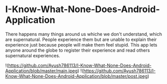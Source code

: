 # I-Know-What-None-Does-Android-Application
There happens many things around us whiche we don't understand, which are supernatural. People experience them but are unable to explain their experience just because people will make them feel stupid. This app lets anyone around the globe to register their experience and read others supernatural experiences.

!(https://github.com/Ayush786113/I-Know-What-None-Does-Android-Application/blob/master/main.jpeg)
!(https://github.com/Ayush786113/I-Know-What-None-Does-Android-Application/blob/master/post.jpeg)
